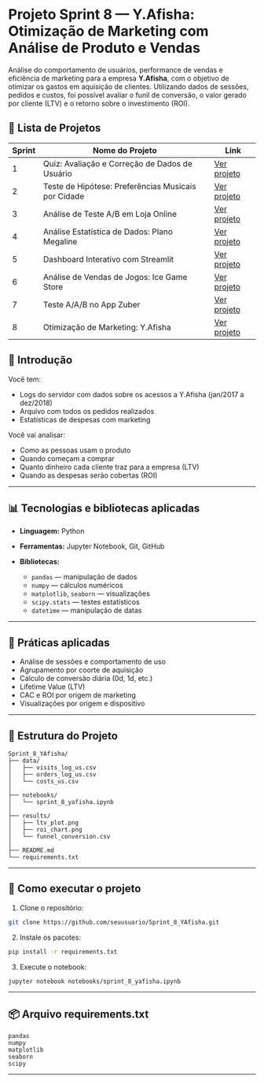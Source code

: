 # Projeto Sprint 8 — Y.Afisha: Otimização de Marketing com Análise de Produto e Vendas

Análise do comportamento de usuários, performance de vendas e eficiência de marketing para a empresa **Y.Afisha**, com o objetivo de otimizar os gastos em aquisição de clientes. Utilizando dados de sessões, pedidos e custos, foi possível avaliar o funil de conversão, o valor gerado por cliente (LTV) e o retorno sobre o investimento (ROI).

## 📌 Lista de Projetos

| Sprint | Nome do Projeto                                     | Link                                                                                                                                    |
| ------ | --------------------------------------------------- | --------------------------------------------------------------------------------------------------------------------------------------- |
| 1      | Quiz: Avaliação e Correção de Dados de Usuário      | [Ver projeto](https://github.com/gschmidel19/sprint-01-quiz-qualidade-dados/tree/main/sprint-01-quiz-qualidade-dados)                   |
| 2      | Teste de Hipótese: Preferências Musicais por Cidade | [Ver projeto](https://github.com/gschmidel19/sprint-02-preferencias-musicais-cidades/tree/main/sprint-02-preferencias-musicais-cidades) |
| 3      | Análise de Teste A/B em Loja Online                 | [Ver projeto](https://github.com/gschmidel19/sprint-3-ab-test-analysis/tree/main/sprint-3-ab-test-analysis)                             |
| 4      | Análise Estatística de Dados: Plano Megaline        | [Ver projeto](https://github.com/gschmidel19/Sprint_4_Megaline/tree/main/Sprint_4_Megaline)                                             |
| 5      | Dashboard Interativo com Streamlit                  | [Ver projeto](https://testeaula-vadtlkgochzupctcfyxgp6.streamlit.app)                                                                   |
| 6      | Análise de Vendas de Jogos: Ice Game Store          | [Ver projeto](https://github.com/gschmidel19/Sprint_6_VideoGame_Sales/tree/main/Sprint_6_VideoGame_Sales)                               |
| 7      | Teste A/A/B no App Zuber                            | [Ver projeto](https://github.com/gschmidel19/Sprint_7_Zuber/tree/main/Sprint_7_Zuber)                                                   |
| 8      | Otimização de Marketing: Y.Afisha                   | [Ver projeto](https://github.com/gschmidel19/Sprint_8_YAfisha/tree/main/Sprint_8_YAfisha)                                                                          |

## 🧠 Introdução

Você tem:

* Logs do servidor com dados sobre os acessos a Y.Afisha (jan/2017 a dez/2018)
* Arquivo com todos os pedidos realizados
* Estatísticas de despesas com marketing

Você vai analisar:

* Como as pessoas usam o produto
* Quando começam a comprar
* Quanto dinheiro cada cliente traz para a empresa (LTV)
* Quando as despesas serão cobertas (ROI)

---

## 📊 Tecnologias e bibliotecas aplicadas

* **Linguagem:** Python
* **Ferramentas:** Jupyter Notebook, Git, GitHub
* **Bibliotecas:**

  * `pandas` — manipulação de dados
  * `numpy` — cálculos numéricos
  * `matplotlib`, `seaborn` — visualizações
  * `scipy.stats` — testes estatísticos
  * `datetime` — manipulação de datas

---

## 🔬 Práticas aplicadas

* Análise de sessões e comportamento de uso
* Agrupamento por coorte de aquisição
* Cálculo de conversão diária (0d, 1d, etc.)
* Lifetime Value (LTV)
* CAC e ROI por origem de marketing
* Visualizações por origem e dispositivo

---

## 📂 Estrutura do Projeto

```
Sprint_8_YAfisha/
├── data/
│   ├── visits_log_us.csv
│   ├── orders_log_us.csv
│   └── costs_us.csv
│
├── notebooks/
│   └── sprint_8_yafisha.ipynb
│
├── results/
│   ├── ltv_plot.png
│   ├── roi_chart.png
│   └── funnel_conversion.csv
│
├── README.md
└── requirements.txt
```

---

## 🚀 Como executar o projeto

1. Clone o repositório:

```bash
git clone https://github.com/seuusuario/Sprint_8_YAfisha.git
```

2. Instale os pacotes:

```bash
pip install -r requirements.txt
```

3. Execute o notebook:

```bash
jupyter notebook notebooks/sprint_8_yafisha.ipynb
```

---

## 📦 Arquivo requirements.txt

```
pandas
numpy
matplotlib
seaborn
scipy
```

---

